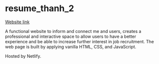 # resume_thanh_2

[Website link](https://thanh-phan.netlify.app)

A functional website to inform and connect me and users, creates a professional and interactive space to allow users to have a better experience and be able to increase further interest in job recruitment. The web page is built by applying vanilla HTML, CSS, and JavaScript.

Hosted by Netlify. 